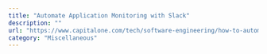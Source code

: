 ```yaml
---
title: "Automate Application Monitoring with Slack"
description: ""
url: "https://www.capitalone.com/tech/software-engineering/how-to-automate-application-monitoring-slack-bots/"
category: "Miscellaneous"
---
```

